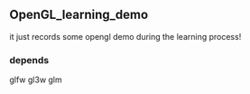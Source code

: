## OpenGL_learning_demo
it just records some opengl demo during the learning process!

### depends
glfw
gl3w
glm
